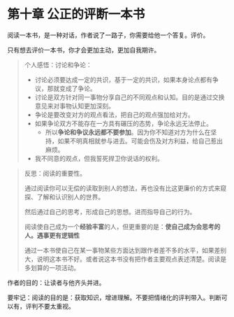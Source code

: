 # 第十章 公正的评断一本书

阅读一本书，是一种对话，作者说了一路子，你需要给他一个答复。评价。

只有想去评价一本书，你才会更加主动，更加自我期许。

> 个人感悟：讨论和争论：
>
> - 讨论必须要达成一定的共识，基于一定的共识，如果本身论点都有争议，那就变成了争论。
> - 讨论是双方针对同一事物分享自己的不同观点和认知。目的是通过交换意见来对事物认知更加深刻。
> - 争论是要改变对方的观点看法，把自己的观点强加给对方。
> - 如果争论双方不能存在一方具有碾压的态势，争论永远无法停止。
>   - 所以**争论和争议永远都不要参加**。因为你不知道对方为什么在坚持，如果不明真相就参与进去。可能会伤及对方利益，给自己惹出麻烦。
> - 我不同意的观点，但我誓死捍卫你说话的权利。

> 反思：阅读的重要性。
>
> 通过阅读你可以无偿的读取到别人的想法，再也没有比这更廉价的方式来窥探、了解和认识别人的世界。
>
> 然后通过自己的思考，形成自己的思想。进而指导自己的行为。
>
> 阅读使自己成为一个**经验丰富**的人，但更重要的是：**使自己成为会思考的人。遇事更有逻辑性**
>
> 通过一本书使自己在某一事物某些方面达到跟作者差不多的水平，如果差别大，说明这本书不好。或者说这本书没有把作者主要观点表述清楚。阅读是多划算的一项活动。

作者的目的：让读者与他齐头并进。

要牢记：阅读的目的是：获取知识，增进理解。不要把情绪化的评判带入。判断可以有，评判不要太重视。